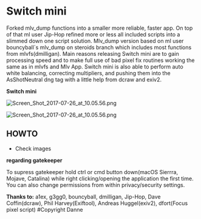 # **Switch mini** #
Forked mlv_dump functions into a smaller more reliable, faster app. On top of that ml user Jip-Hop refined more or less all included scripts into a slimmed down one script solution. 
Mlv_dump version based on ml user bouncyball´s mlv_dump on steroids branch which includes most functions from mlvfs(dmilligan). 
Main reasons releasing Switch mini are to gain processing speed and to make full use of bad pixel fix routines working the same as in mlvfs and Mlv App. Switch mini is also able to perform auto white balancing, correcting multipliers, and pushing them into the AsShotNeutral dng tag with a little help from dcraw and exiv2.


**Switch mini**

![Screen_Shot_2017-07-26_at_10.05.56.png](https://i.postimg.cc/RCcxQdPQ/menu.jpg)

![Screen_Shot_2017-07-26_at_10.05.56.png](https://i.postimg.cc/CxLqk7GJ/Ska-rmavbild-2020-09-06-kl-21-51-37-png-scaled.png)

## HOWTO ##

- Check images

**regarding gatekeeper**

To supress gatekeeper hold ctrl or cmd button down(macOS Sierrra, Mojave, Catalina) while right clicking/opening the application the first time. You can also change permissions from within privacy/security settings.

**Thanks to:** a1ex, g3gg0, bouncyball, dmilligan, Jip-Hop, Dave Coffin(dcraw), Phil Harvey(Exiftool), Andreas Huggel(exiv2), dfort(Focus pixel script)
#Copyright Danne
